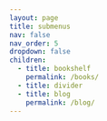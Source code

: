 ```yaml
---
layout: page
title: submenus
nav: false
nav_order: 5
dropdown: false
children:
  - title: bookshelf
    permalink: /books/
  - title: divider
  - title: blog
    permalink: /blog/
---
```

